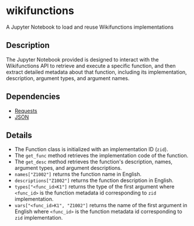 # wikifunctions
A Jupyter Notebook to load and reuse Wikifunctions implementations

## Description
The Jupyter Notebook provided is designed to interact with the Wikifunctions API to retrieve and execute a specific function, and then extract detailed metadata about that function, including its implementation, description, argument types, and argument names.

## Dependencies
* [Requests](https://pypi.org/project/requests/)
* [JSON](https://docs.python.org/3/library/json.html)

## Details
* The Function class is initialized with an implementation ID (<code>zid</code>).
* The <code>get_func</code> method retrieves the implementation code of the function.
* The <code>get_desc</code> method retrieves the function's description, names, argument types, and argument descriptions.
* <code>names["Z1002"]</code> returns the function name in English.
* <code>descriptions["Z1002"]</code> returns the function description in English.
* <code>types["<func_id>K1"]</code> returns the type of the first argument where <code><func_id></code> is the function metadata id corresponding to <code>zid</code> implementation.
* <code>vars["<func_id>K1", "Z1002"]</code> returns the name of the first argument in English where <code><func_id></code> is the function metadata id corresponding to <code>zid</code> implementation.
